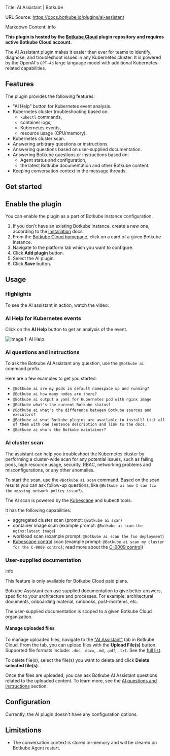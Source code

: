 Title: AI Assistant | Botkube

URL Source: https://docs.botkube.io/plugins/ai-assistant

Markdown Content:
info

**This plugin is hosted by the [Botkube Cloud](https://app.botkube.io/) plugin repository and requires active Botkube Cloud account.**

The AI Assistant plugin makes it easier than ever for teams to identify, diagnose, and troubleshoot issues in any Kubernetes cluster. It is powered by the OpenAI's `GPT-4o` large language model with additional Kubernetes-related capabilities.

Features[​](https://docs.botkube.io/plugins/ai-assistant/#features "Direct link to Features")
---------------------------------------------------------------------------------------------

The plugin provides the following features:

*   "AI Help" button for Kubernetes event analysis.
*   Kubernetes cluster troubleshooting based on:
    *   `kubectl` commands,
    *   container logs,
    *   Kubernetes events,
    *   resource usage (CPU/memory).
*   Kubernetes cluster scan.
*   Answering arbitrary questions or instructions.
*   Answering questions based on user-supplied documentation.
*   Answering Botkube questions or instructions based on:
    *   Agent status and configuration,
    *   the latest Botkube documentation and other Botkube content.
*   Keeping conversation context in the message threads.

Get started[​](https://docs.botkube.io/plugins/ai-assistant/#get-started "Direct link to Get started")
------------------------------------------------------------------------------------------------------

Enable the plugin[​](https://docs.botkube.io/plugins/ai-assistant/#enable-the-plugin "Direct link to Enable the plugin")
------------------------------------------------------------------------------------------------------------------------

You can enable the plugin as a part of Botkube instance configuration.

1.  If you don't have an existing Botkube instance, create a new one, according to the [Installation](https://docs.botkube.io/) docs.
2.  From the [Botkube Cloud homepage](https://app.botkube.io/), click on a card of a given Botkube instance.
3.  Navigate to the platform tab which you want to configure.
4.  Click **Add plugin** button.
5.  Select the AI plugin.
6.  Click **Save** button.

Usage[​](https://docs.botkube.io/plugins/ai-assistant/#usage "Direct link to Usage")
------------------------------------------------------------------------------------

### Highlights[​](https://docs.botkube.io/plugins/ai-assistant/#highlights "Direct link to Highlights")

To see the AI assistant in action, watch the video:

### AI Help for Kubernetes events[​](https://docs.botkube.io/plugins/ai-assistant/#ai-help-for-kubernetes-events "Direct link to AI Help for Kubernetes events")

Click on the **AI Help** button to get an analysis of the event.

![Image 1: AI Help](https://docs.botkube.io/assets/images/ai-help-usage-f2d200f6e8233c8528366a07763f9aac.png)

### AI questions and instructions[​](https://docs.botkube.io/plugins/ai-assistant/#ai-questions-and-instructions "Direct link to AI questions and instructions")

To ask the Botkube AI Assistant any question, use the `@Botkube ai` command prefix.

Here are a few examples to get you started:

*   `@Botkube ai are my pods in default namespace up and running?`
*   `@Botkube ai how many nodes are there?`
*   `@Botkube ai output a yaml for Kubernetes pod with nginx image`
*   `@Botkube what's the current Botkube status?`
*   `@Botkube ai what's the difference between Botkube sources and executors?`
*   `@Botkube ai what Botkube plugins are available to install? List all of them with one sentence description and link to the docs.`
*   `@Botkube ai who's the Botkube maintainer?`

### AI cluster scan[​](https://docs.botkube.io/plugins/ai-assistant/#ai-cluster-scan "Direct link to AI cluster scan")

The assistant can help you troubleshoot the Kubernetes cluster by performing a cluster-wide scan for any potential issues, such as failing pods, high resource usage, security, RBAC, networking problems and misconfigurations, or any other anomalies.

To start the scan, use the `@Botkube ai scan` command. Based on the scan results you can ask follow-up questions, like `@Botkube ai how I can fix the missing network policy issue?`).

The AI scan is powered by the [Kubescape](https://kubescape.io/) and kubectl tools.

It has the following capabilities:

*   aggregated cluster scan (prompt: `@Botkube ai scan`)
*   container image scan (example prompt: `@Botkube ai scan the nginx:latest image`)
*   workload scan (example prompt: `@Botkube ai scan the foo deployment`)
*   [Kubescape control](https://hub.armosec.io/docs/controls) scan (example prompt: `@Botkube ai scan my cluster for the C-0009 control`; read more about the [C-0009 control](https://hub.armosec.io/docs/c-0009))

### User-supplied documentation[​](https://docs.botkube.io/plugins/ai-assistant/#user-supplied-documentation "Direct link to User-supplied documentation")

info

This feature is only available for Botkube Cloud paid plans.

Botkube Assistant can use supplied documentation to give better answers, specific to your architecture and processes. For example: architectural documents, onboarding material, runbooks, post-mortems, etc.

The user-supplied documentation is scoped to a given Botkube Cloud organization.

#### Manage uploaded files[​](https://docs.botkube.io/plugins/ai-assistant/#manage-uploaded-files "Direct link to Manage uploaded files")

To manage uploaded files, navigate to the ["AI Assistant"](https://app.botkube.io/ai-assistant) tab in Botkube Cloud. From the tab, you can upload files with the **Upload File(s)** button. Supported file formats include: `.doc`, `.docx`, `.md`, `.pdf`, `.txt`. See the [full list](https://platform.openai.com/docs/assistants/tools/file-search/supported-files).

To delete file(s), select the file(s) you want to delete and click **Delete selected file(s)**.

Once the files are uploaded, you can ask Botkube AI Assistant questions related to the uploaded content. To learn more, see the [AI questions and instructions](https://docs.botkube.io/plugins/ai-assistant/#ai-questions-and-instructions) section.

Configuration[​](https://docs.botkube.io/plugins/ai-assistant/#configuration "Direct link to Configuration")
------------------------------------------------------------------------------------------------------------

Currently, the AI plugin doesn't have any configuration options.

Limitations[​](https://docs.botkube.io/plugins/ai-assistant/#limitations "Direct link to Limitations")
------------------------------------------------------------------------------------------------------

*   The conversation context is stored in-memory and will be cleared on Botkube Agent restart.
